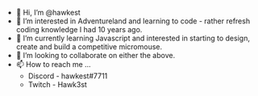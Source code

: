 - 👋 Hi, I’m @hawkest
- 👀 I’m interested in Adventureland and learning to code - rather refresh coding knowledge I had 10 years ago.
- 🌱 I’m currently learning Javascript and interested in starting to design, create and build a competitive micromouse.
- 💞️ I’m looking to collaborate on either the above.
- 📫 How to reach me ...
  - Discord   - hawkest#7711
  - Twitch    - Hawk3st
      

<!---
hawkest/hawkest is a ✨ special ✨ repository because its `README.md` (this file) appears on your GitHub profile.
You can click the Preview link to take a look at your changes.
--->
